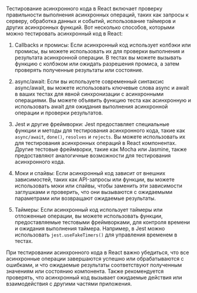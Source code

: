 Тестирование асинхронного кода в React включает проверку правильности выполнения асинхронных операций, таких как запросы к серверу, обработка данных и событий, использование таймеров и других асинхронных функций. Вот несколько способов, которыми можно тестировать асинхронный код в React:

1. Callbacks и промисы: Если асинхронный код использует колбэки или промисы, вы можете использовать их для проверки выполнения и результата асинхронной операции. В тестах вы можете вызывать функцию с колбэком или ожидать разрешения промиса, а затем проверять полученные результаты или состояние.

2. async/await: Если вы используете современный синтаксис async/await, вы можете использовать ключевые слова async и await в ваших тестах для явной синхронизации с асинхронными операциями. Вы можете объявить функцию теста как асинхронную и использовать await для ожидания выполнения асинхронной операции и проверки результатов.

3. Jest и другие фреймворки: Jest предоставляет специальные функции и методы для тестирования асинхронного кода, такие как `async/await`, `done()`, `resolves` и `rejects`. Вы можете использовать их для тестирования асинхронных операций в React компонентах. Другие тестовые фреймворки, такие как Mocha или Jasmine, также предоставляют аналогичные возможности для тестирования асинхронного кода.

4. Моки и спайвы: Если асинхронный код зависит от внешних зависимостей, таких как API-запросы или функции, вы можете использовать моки или спайвы, чтобы заменить эти зависимости заглушками и проверить, что они вызываются с ожидаемыми параметрами или возвращают ожидаемые результаты.

5. Таймеры: Если асинхронный код использует таймеры или отложенные операции, вы можете использовать функции, предоставляемые тестовыми фреймворками, для контроля времени и ожидания выполнения таймера. Например, в Jest можно использовать `jest.useFakeTimers()` для управления временем в тестах.

При тестировании асинхронного кода в React важно убедиться, что все асинхронные операции завершаются успешно или обрабатываются с ошибками, и что ожидаемые результаты соответствуют полученным значениям или состоянию компонента. Также рекомендуется проверять, что асинхронный код вызывает ожидаемые действия или взаимодействия с другими частями приложения.